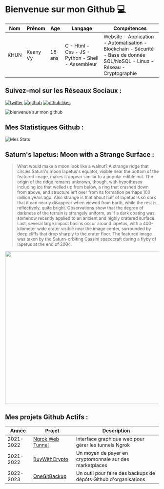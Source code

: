 # Bienvenue sur mon Github 💻
| Nom | Prénom | Age | Langage | Compétences |
|---  |---     |---  |---      |---
| KHUN | Keany Vy | 18 ans | C - Html - Css - JS - Python - Shell - Assembleur | Website - Application - Automatisation - Blockchain - Sécurité - Base de donnée SQL/NoSQL - Linux - Réseau - Cryptographie |

## Suivez-moi sur les Réseaux Sociaux :
[![twitter](https://img.shields.io/twitter/follow/thisiskeanyvy?style=social)](https://twitter.com/thisiskeanyvy)
[![github](https://img.shields.io/github/followers/thisiskeanyvy?style=social)](https://github.com/thisiskeanyvy?tab=followers)
[![github likes](https://img.shields.io/github/stars/thisiskeanyvy?style=social)](https://github.com/thisiskeanyvy)

![bienvenue sur mon github](https://thisiskeanyvy-hosting.pages.dev/banner.gif)

## Mes Statistiques Github :
![Mes Stats](https://github-readme-stats.vercel.app/api?username=thisiskeanyvy&show_icons=true&theme=radical)

## Saturn's Iapetus: Moon with a Strange Surface :

> What would make a moon look like a walnut?  A strange ridge that circles Saturn's moon Iapetus's equator, visible near the bottom of the featured image, makes it appear similar to a popular edible nut.  The origin of the ridge remains unknown, though, with hypotheses including ice that welled up from below, a ring that crashed down from above, and structure left over from its formation perhaps 100 million years ago. Also strange is that about half of Iapetus is so dark that it can nearly disappear when viewed from Earth, while the rest is, reflectively, quite bright. Observations show that the degree of darkness of the terrain is strangely uniform, as if a dark coating was somehow recently applied to an ancient and highly cratered surface.  Last, several large impact basins occur around Iapetus, with a 400-kilometer wide crater visible near the image center, surrounded by deep cliffs that drop sharply to the crater floor.  The featured image was taken by the Saturn-orbiting Cassini spacecraft during a flyby of Iapetus at the end of 2004.

<img src='https://apod.nasa.gov/apod/image/2302/iapetus_cassini_960.jpg' width="800" height="500"/>

## Mes projets Github Actifs :
| Année | Projet | Description |
|---   |---     |---          |
| 2021-2022 | [Ngrok Web Tunnel](https://github.com/thisiskeanyvy/ngrok-web-manager) | Interface graphique web pour gérer les tunnels Ngrok |
| 2021-2022 | [BuyWithCrypto](https://github.com/BuyWithCrypto) | Un moyen de payer en cryptomonnaie sur des marketplaces |
| 2022-2023 | [OneGitBackup](https://github.com/BuyWithCrypto/OneGitBackup) | Un outil pour faire des backups de dépôts Github d'organisations |
